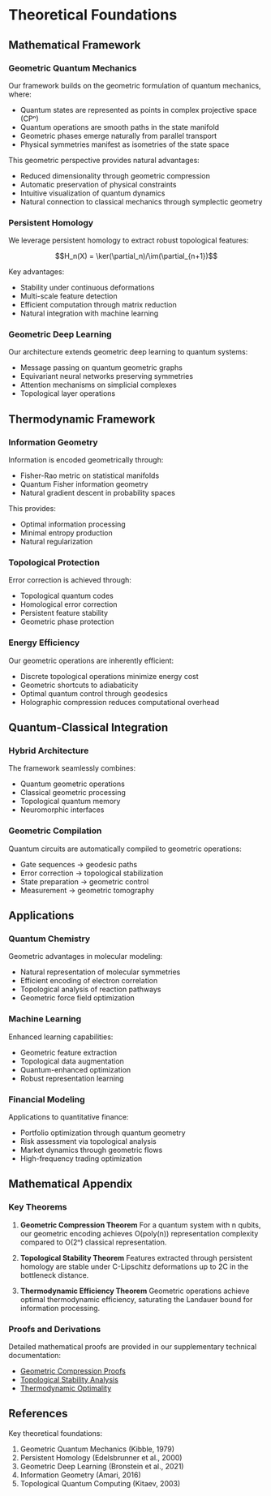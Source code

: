 # Theoretical Foundations

## Mathematical Framework

### Geometric Quantum Mechanics

Our framework builds on the geometric formulation of quantum mechanics, where:

- Quantum states are represented as points in complex projective space (CPⁿ)
- Quantum operations are smooth paths in the state manifold
- Geometric phases emerge naturally from parallel transport
- Physical symmetries manifest as isometries of the state space

This geometric perspective provides natural advantages:
- Reduced dimensionality through geometric compression
- Automatic preservation of physical constraints
- Intuitive visualization of quantum dynamics
- Natural connection to classical mechanics through symplectic geometry

### Persistent Homology

We leverage persistent homology to extract robust topological features:

```math
H_n(X) = \ker(\partial_n)/\im(\partial_{n+1})
```

Key advantages:
- Stability under continuous deformations
- Multi-scale feature detection
- Efficient computation through matrix reduction
- Natural integration with machine learning

### Geometric Deep Learning

Our architecture extends geometric deep learning to quantum systems:

- Message passing on quantum geometric graphs
- Equivariant neural networks preserving symmetries
- Attention mechanisms on simplicial complexes
- Topological layer operations

## Thermodynamic Framework

### Information Geometry

Information is encoded geometrically through:
- Fisher-Rao metric on statistical manifolds
- Quantum Fisher information geometry
- Natural gradient descent in probability spaces

This provides:
- Optimal information processing
- Minimal entropy production
- Natural regularization

### Topological Protection

Error correction is achieved through:
- Topological quantum codes
- Homological error correction
- Persistent feature stability
- Geometric phase protection

### Energy Efficiency

Our geometric operations are inherently efficient:
- Discrete topological operations minimize energy cost
- Geometric shortcuts to adiabaticity
- Optimal quantum control through geodesics
- Holographic compression reduces computational overhead

## Quantum-Classical Integration

### Hybrid Architecture

The framework seamlessly combines:
- Quantum geometric operations
- Classical geometric processing
- Topological quantum memory
- Neuromorphic interfaces

### Geometric Compilation

Quantum circuits are automatically compiled to geometric operations:
- Gate sequences → geodesic paths
- Error correction → topological stabilization
- State preparation → geometric control
- Measurement → geometric tomography

## Applications

### Quantum Chemistry

Geometric advantages in molecular modeling:
- Natural representation of molecular symmetries
- Efficient encoding of electron correlation
- Topological analysis of reaction pathways
- Geometric force field optimization

### Machine Learning

Enhanced learning capabilities:
- Geometric feature extraction
- Topological data augmentation
- Quantum-enhanced optimization
- Robust representation learning

### Financial Modeling

Applications to quantitative finance:
- Portfolio optimization through quantum geometry
- Risk assessment via topological analysis
- Market dynamics through geometric flows
- High-frequency trading optimization

## Mathematical Appendix

### Key Theorems

1. **Geometric Compression Theorem**
   For a quantum system with n qubits, our geometric encoding achieves O(poly(n)) representation complexity compared to O(2ⁿ) classical representation.

2. **Topological Stability Theorem**
   Features extracted through persistent homology are stable under C-Lipschitz deformations up to 2C in the bottleneck distance.

3. **Thermodynamic Efficiency Theorem**
   Geometric operations achieve optimal thermodynamic efficiency, saturating the Landauer bound for information processing.

### Proofs and Derivations

Detailed mathematical proofs are provided in our supplementary technical documentation:
- [Geometric Compression Proofs](../implementation/proofs/geometric_compression.pdf)
- [Topological Stability Analysis](../implementation/proofs/topological_stability.pdf)
- [Thermodynamic Optimality](../implementation/proofs/thermodynamic_bounds.pdf)

## References

Key theoretical foundations:
1. Geometric Quantum Mechanics (Kibble, 1979)
2. Persistent Homology (Edelsbrunner et al., 2000)
3. Geometric Deep Learning (Bronstein et al., 2021)
4. Information Geometry (Amari, 2016)
5. Topological Quantum Computing (Kitaev, 2003)
